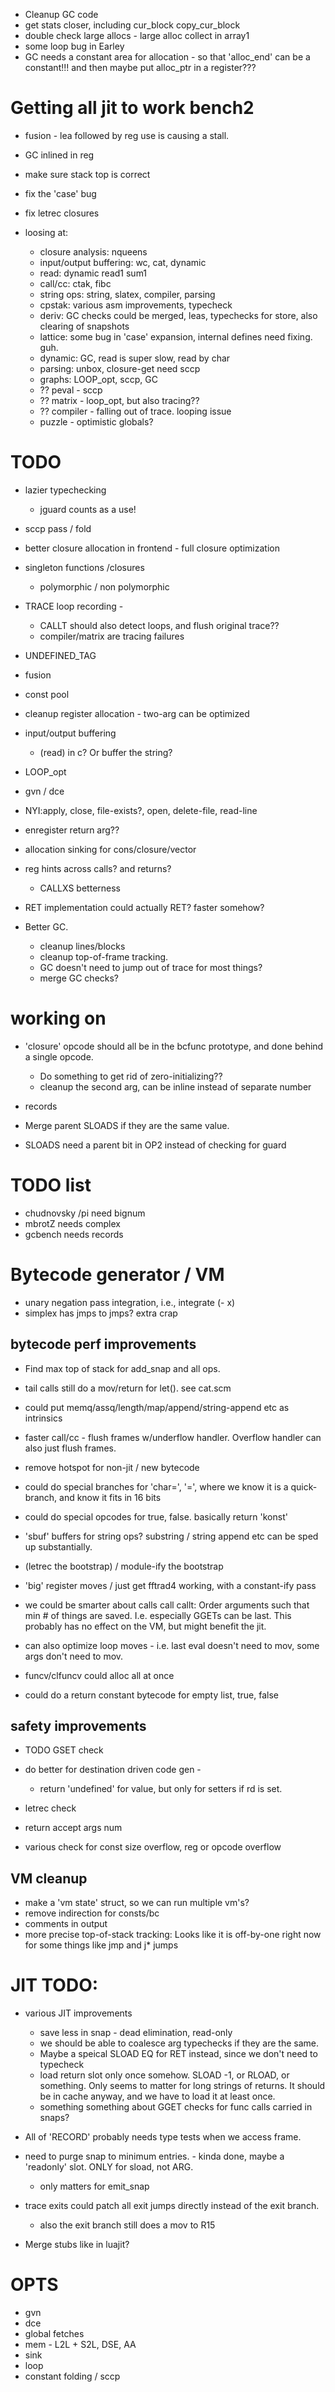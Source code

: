 * Cleanup GC code
* get stats closer, including cur_block copy_cur_block
* double check large allocs - large alloc collect in array1
* some loop bug in Earley
* GC needs a constant area for allocation - so that 'alloc_end' can be a constant!!!
   and then maybe put alloc_ptr in a register???
   

# Getting all jit to work bench2
* fusion - lea followed by reg use is causing a stall.
* GC inlined in reg
* make sure stack top is correct
* fix the 'case' bug
* fix letrec closures

* loosing at: 
  * closure analysis: nqueens
  * input/output buffering: wc, cat, dynamic
  * read: dynamic read1 sum1
  * call/cc: ctak, fibc
  * string ops: string, slatex, compiler, parsing
  * cpstak: various asm improvements, typecheck
  * deriv: GC checks could be merged, leas, typechecks for store, also clearing of snapshots
  * lattice: some bug in 'case' expansion, internal defines need fixing. guh.
  * dynamic: GC, read is super slow, read by char
  * parsing: unbox, closure-get need sccp
  * graphs: LOOP_opt, sccp, GC
  * ?? peval - sccp
  * ?? matrix - loop_opt, but also tracing??
  * ?? compiler - falling out of trace.  looping issue
  * puzzle - optimistic globals?

# TODO

* lazier typechecking
  * jguard counts as a use!
* sccp pass / fold

* better closure allocation in frontend - full closure optimization
* singleton functions /closures
  * polymorphic / non polymorphic
* TRACE loop recording - 
  * CALLT should also detect loops, and flush original trace??
  * compiler/matrix are tracing failures
  
* UNDEFINED_TAG
* fusion
* const pool
* cleanup register allocation - two-arg can be optimized

* input/output buffering
  * (read) in c?  Or buffer the string?
* LOOP_opt
* gvn / dce

* NYI:apply, close, file-exists?, open, delete-file, read-line
* enregister return arg??
* allocation sinking for cons/closure/vector
* reg hints across calls? and returns?
  * CALLXS betterness
* RET implementation could actually RET? faster somehow?

* Better GC.
  * cleanup lines/blocks
  * cleanup top-of-frame tracking.
  * GC doesn't need to jump out of trace for most things?
  * merge GC checks?

# working on

* 'closure' opcode should all be in the bcfunc prototype, and done behind a single opcode.
  * Do something to get rid of zero-initializing??
  * cleanup the second arg, can be inline instead of separate number

* records
* Merge parent SLOADS if they are the same value.
* SLOADS need a parent bit in OP2 instead of checking for guard

# TODO list

* chudnovsky /pi need bignum
* mbrotZ needs complex
* gcbench needs records

# Bytecode generator / VM

* unary negation pass integration, i.e., integrate (- x)
* simplex has jmps to jmps? extra crap

## bytecode perf improvements 

* Find max top of stack for add_snap and all ops.
* tail calls still do a mov/return for let().  see cat.scm

* could put memq/assq/length/map/append/string-append etc as intrinsics
* faster call/cc - flush frames w/underflow handler.  Overflow handler can also just flush frames.

* remove hotspot for non-jit / new bytecode
* could do special branches for 'char=', '=', where we know it is a quick-branch, and know it fits in 16 bits
* could do special opcodes for true, false.  basically return 'konst'

* 'sbuf' buffers for string ops?  substring / string append etc can be sped up substantially.

* (letrec the bootstrap) / module-ify the bootstrap
* 'big' register moves / just get fftrad4 working, with a constant-ify pass
* we could be smarter about calls call callt: Order arguments such that min # of things are saved.  I.e. especially GGETs can be last.
 This probably has no effect on the VM, but might benefit the jit.
* can also optimize loop moves - i.e. last eval doesn't need to mov, some args don't need to mov.
* funcv/clfuncv could alloc all at once
* could do a return constant bytecode for empty list, true, false

## safety improvements
* TODO GSET check
* do better for destination driven code gen - 
   * return 'undefined' for value, but only for setters if rd is set.
* letrec check
* return accept args num 

* various check for const size overflow, reg or opcode overflow

## VM cleanup
* make a 'vm state' struct, so we can run multiple vm's?
* remove indirection for consts/bc
* comments in output
* more precise top-of-stack tracking: Looks like it is off-by-one right now for some things
  like jmp and j* jumps

# JIT TODO:

* various JIT improvements
  * save less in snap - dead elimination, read-only
  * we should be able to coalesce arg typechecks if they are the same.
  * Maybe a speical SLOAD EQ for RET instead, since we don't need to typecheck
  * load return slot only once somehow.  SLOAD -1, or RLOAD, or something.
      Only seems to matter for long strings of returns.  It should be in cache anyway, and we have to load
	  it at least once.
  * something something about GGET checks for func calls carried in snaps?

* All of 'RECORD' probably needs type tests when we access frame.

* need to purge snap to minimum entries. - kinda done, maybe a 'readonly' slot.  ONLY for sload, not ARG.
  * only matters for emit_snap
* trace exits could patch all exit jumps directly instead of the exit branch.
  * also the exit branch still does a mov to R15
* Merge stubs like in luajit?

# OPTS

* gvn
* dce
* global fetches
* mem - L2L + S2L, DSE, AA
* sink
* loop
* constant folding / sccp
